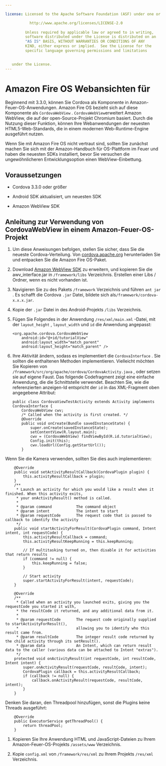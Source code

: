 ```yaml
---

license: Licensed to the Apache Software Foundation (ASF) under one or more contributor license agreements. See the NOTICE file distributed with this work for additional information regarding copyright ownership. The ASF licenses this file to you under the Apache License, Version 2.0 (the "License"); you may not use this file except in compliance with the License. You may obtain a copy of the License at

           http://www.apache.org/licenses/LICENSE-2.0
    
         Unless required by applicable law or agreed to in writing,
         software distributed under the License is distributed on an
         "AS IS" BASIS, WITHOUT WARRANTIES OR CONDITIONS OF ANY
         KIND, either express or implied.  See the License for the
         specific language governing permissions and limitations
    

   under the License.
---
```


# Amazon Fire OS Webansichten für

Beginnend mit 3.3.0, können Sie Cordova als Komponente in Amazon-Feuer-OS-Anwendungen. Amazon Fire OS bezieht sich auf diese Komponente als `CordovaWebView` . `CordovaWebView`erweitert Amazon WebView, die auf der open-Source-Projekt Chromium basiert. Durch die Nutzung dieser Funktion, können Ihre Webanwendungen der neuesten HTML5-Web-Standards, die in einem modernen Web-Runtime-Engine ausgeführt nutzen.

Wenn Sie mit Amazon Fire OS nicht vertraut sind, sollten Sie zunächst machen Sie sich mit der Amazon-Handbuch für OS-Plattform im Feuer und haben die neuesten SDKs installiert, bevor Sie versuchen die ungewöhnlicheren Entwicklungsoption einen WebView-Einbettung.

## Voraussetzungen

*   Cordova 3.3.0 oder größer

*   Android SDK aktualisiert, um neuesten SDK

*   Amazon WebView SDK

## Anleitung zur Verwendung von CordovaWebView in einem Amazon-Feuer-OS-Projekt

1.  Um diese Anweisungen befolgen, stellen Sie sicher, dass Sie die neueste Cordova-Verteilung. Von [cordova.apache.org][1] herunterladen Sie und entpacken Sie die Amazon Fire OS-Paket.

2.  Download [Amazon WebView SDK][2] zu erweitern, und kopieren Sie die awv_interface.jar in `/framework/libs` Verzeichnis. Erstellen einer Libs / Ordner, wenn es nicht vorhanden ist.

3.  Navigieren Sie zu des Pakets `/framework` Verzeichnis und führen `ant jar` . Es schafft die Cordova `.jar` Datei, bildete sich als`/framework/cordova-x.x.x.jar`.

4.  Kopie der `.jar` Datei in des Android-Projekts `/libs` Verzeichnis.

5.  Fügen Sie Folgendes in der Anwendung `/res/xml/main.xml` -Datei, mit der `layout_height` , `layout_width` und `id` die Anwendung angepasst:
    
        <org.apache.cordova.CordovaWebView
            android:id="@+id/tutorialView"
            android:layout_width="match_parent"
            android:layout_height="match_parent" />
        

6.  Ihre Aktivität ändern, sodass es implementiert die `CordovaInterface` . Sie sollten die enthaltenen Methoden implementieren. Vielleicht möchten Sie Kopieren von `/framework/src/org/apache/cordova/CordovaActivity.java` , oder setzen sie auf eigene Faust. Das folgende Codefragment zeigt eine einfache Anwendung, die die Schnittstelle verwendet. Beachten Sie, wie die referenzierten anzeigen-Id entspricht der `id` in das XML-Fragment oben angegebene Attribut:
    
        public class CordovaViewTestActivity extends Activity implements CordovaInterface {
            CordovaWebView cwv;
            /* Called when the activity is first created. */
            @Override
            public void onCreate(Bundle savedInstanceState) {
                super.onCreate(savedInstanceState);
                setContentView(R.layout.main);
                cwv = (CordovaWebView) findViewById(R.id.tutorialView);
                Config.init(this);
                cwv.loadUrl(Config.getStartUrl());
            }
        

 [1]: http://cordova.apache.org
 [2]: https://developer.amazon.com/sdk/fire/IntegratingAWV.html#installawv

Wenn Sie die Kamera verwenden, sollten Sie dies auch implementieren:

        @Override
        public void setActivityResultCallback(CordovaPlugin plugin) {
            this.activityResultCallback = plugin;
        }
        /**
         * Launch an activity for which you would like a result when it finished. When this activity exits,
         * your onActivityResult() method is called.
         *
         * @param command           The command object
         * @param intent            The intent to start
         * @param requestCode       The request code that is passed to callback to identify the activity
         */
        public void startActivityForResult(CordovaPlugin command, Intent intent, int requestCode) {
            this.activityResultCallback = command;
            this.activityResultKeepRunning = this.keepRunning;
    
            // If multitasking turned on, then disable it for activities that return results
            if (command != null) {
                this.keepRunning = false;
            }
    
            // Start activity
            super.startActivityForResult(intent, requestCode);
        }
    
        @Override
        /**
         * Called when an activity you launched exits, giving you the requestCode you started it with,
         * the resultCode it returned, and any additional data from it.
         *
         * @param requestCode       The request code originally supplied to startActivityForResult(),
         *                          allowing you to identify who this result came from.
         * @param resultCode        The integer result code returned by the child activity through its setResult().
         * @param data              An Intent, which can return result data to the caller (various data can be attached to Intent "extras").
         */
        protected void onActivityResult(int requestCode, int resultCode, Intent intent) {
            super.onActivityResult(requestCode, resultCode, intent);
            CordovaPlugin callback = this.activityResultCallback;
            if (callback != null) {
                callback.onActivityResult(requestCode, resultCode, intent);
            }
        }
    

Denken Sie daran, den Threadpool hinzufügen, sonst die Plugins keine Threads ausgeführt:

        @Override
        public ExecutorService getThreadPool() {
            return threadPool;
        }
    

1.  Kopieren Sie Ihre Anwendung HTML und JavaScript-Dateien zu Ihrem Amazon-Feuer-OS-Projekts `/assets/www` Verzeichnis.

2.  Kopie `config.xml` von `/framework/res/xml` zu Ihrem Projekts `/res/xml` Verzeichnis.